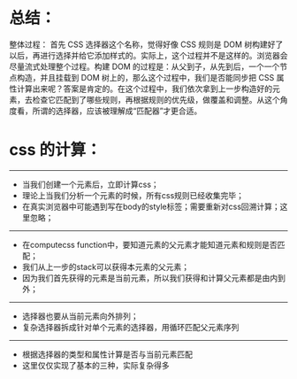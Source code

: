 # 总结：
整体过程：
首先 CSS 选择器这个名称，觉得好像 CSS 规则是 DOM 树构建好了以后，再进行选择并给它添加样式的。实际上，这个过程并不是这样的。浏览器会尽量流式处理整个过程。构建 DOM 的过程是：从父到子，从先到后，一个一个节点构造，并且挂载到 DOM 树上的，那么这个过程中，我们是否能同步把 CSS 属性计算出来呢？答案是肯定的。在这个过程中，我们依次拿到上一步构造好的元素，去检查它匹配到了哪些规则，再根据规则的优先级，做覆盖和调整。从这个角度看，所谓的选择器，应该被理解成“匹配器”才更合适。
# css 的计算：
------------------------------------
- 当我们创建一个元素后，立即计算css；
- 理论上当我们分析一个元素的时候，所有css规则已经收集完毕；
- 在真实浏览器中可能遇到写在body的style标签；需要重新对css回溯计算；这里忽略；
-----------------------------
- 在computecss function中，要知道元素的父元素才能知道元素和规则是否匹配；
- 我们从上一步的stack可以获得本元素的父元素；
- 因为我们首先获得的元素是当前元素，所以我们获得和计算父元素都是由内到外；
----------------------------
- 选择器也要从当前元素向外排列；
- 复杂选择器拆成针对单个元素的选择器，用循环匹配父元素序列
------------------------------
- 根据选择器的类型和属性计算是否与当前元素匹配
- 这里仅仅实现了基本的三种，实际复杂得多
